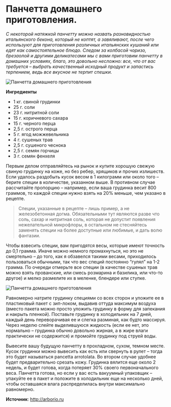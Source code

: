 # Панчетта домашнего приготовления.

_С некоторой натяжкой панчетту можно назвать разновидностью итальянского бекона, который не коптят, а завяливают, после чего используют для приготовления различных итальянских кушаний или едят как самостоятельное блюдо. Следом за колбасой чоризо, брезаолой и другими деликатесами мы с вами приготовим панчетту в домашних условиях, благо, это довольно несложно: все, что от вас требуется – выбрать качественный исходный продукт и запастись терпением, ведь все вкусное не терпит спешки._

![Панчетта домашнего приготовления](/images/Kulinar/Myaso/pancetta_01.jpg 'Панчетта домашнего приготовления')

**Ингредиенты**

- 1 кг. свиной грудинки
- 25 г. соли
- 23 г. нитритной соли
- 15 г. коричневого сахара
- 15 г. черного перца
- 2,5 г. острого перца
- 5 г. ягод можжевельника
- 4 г. сушеных трав
- 2,5 г. сушеного чеснока
- 2,5 г. семян горчицы
- 3 г. семян фенхеля

Первым делом отправляйтесь на рынок и купите хорошую свежую свиную грудинку на коже, но без ребер, хрящиков и прочих излишеств. Если удалось раздобыть кусок весом в 1 килограмм или около того – берите специи в количестве, указанном выше. В противном случае рассчитайте пропорцию – например, если ваша грудинка весит 800 граммов, то каждой специи нужно взять на 20% меньше, чем указано в рецепте.

> Специи, указанные в рецепте – лишь пример, а не железобетонная догма. Обязательными тут являются разве что соль, сахар и нитритная соль, которая не допустит появления нежелательной микрофлоры, в остальном не стесняйтесь заменять специи на более доступные или любимые, и дать волю фантазии.

Чтобы взвесить специи, вам пригодятся весы, которые имеют точность до 0,1 грамма. Иначе можно немного промахнуться, но это не смертельно – до того, как я обзавелся такими весами, приходилось пользоваться обычными, так что вес специй постоянно “гулял” на 1-2 грамма. По очереди отмерьте все специи (в качестве сушеных трав можно взять прованские, или смесь розмарина и базилика, или что-то другое) и мелко размелите их в меленке, блендере или ступке.

![Панчетта домашнего приготовления](/images/Kulinar/Myaso/pancetta_02.jpg 'Панчетта домашнего приготовления')

Равномерно натрите грудинку специями со всех сторон и уложите ее в пластиковый пакет с зип-локом, выдавив оттуда максимум воздуха (вместо пакета можно просто уложить грудинку в форму для запекания и накрыть пленкой). Поставьте грудинку в холодильник на 7 дней, каждый день переворачивая ее и слегка разминая, как будто массируя. Через неделю слейте выделившуюся жидкость (если ее нет, это нормально – грудинка обычно довольно жирная, а в жире влаги практически не содержится) и промойте грудинку под струей воды.

Вывесите вашу будущую панчетту в прохладном, сухом, темном месте. Кусок грудинки можно вывесить как есть или свернуть в рулет – тогда это будет называться pancetta arrotolata. Во втором случае удобнее будет предварительно срезать кожу. Грудинка вялится еще около 2 недель, и будет готова, когда потеряет 30% своего первоначального веса. Панчетта готова, но если у вас есть вакуумный упаковщик – упакуйте ее в пакет и положите в холодильник еще на несколько дней, чтобы оставшаяся влага распределилась внутри максимально равномерно.

**Источник**: http://arborio.ru
